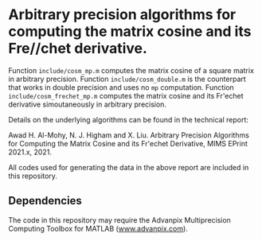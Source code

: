 # Arbitrary precision algorithms for computing the matrix cosine and its Fre//chet derivative. 

Function `include/cosm_mp.m` computes the matrix cosine of a square matrix in arbitrary precision. Function `include/cosm_double.m` is the counterpart that works in double precision and uses no `mp` computation. Function `include/cosm_frechet_mp.m` computes the matrix cosine and its Fr\'echet derivative simoutaneously in arbitrary precision. 

Details on the underlying algorithms can be found in the technical report:

Awad H. Al-Mohy, N. J. Higham and X. Liu. Arbitrary Precision Algorithms for Computing the Matrix Cosine and its Fr\'echet Derivative, MIMS EPrint 2021.x, 2021.

All codes used for generating the data in the above report are included in this repository.

## Dependencies

The code in this repository may require the Advanpix Multiprecision Computing
Toolbox for MATLAB (www.advanpix.com).
